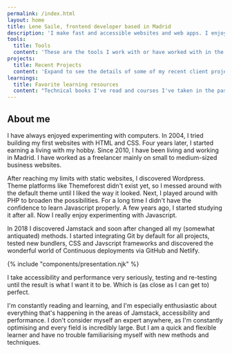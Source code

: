 ```yaml
---
permalink: /index.html
layout: home
title: Lene Saile, frontend developer based in Madrid
description: 'I make fast and accessible websites and web apps. I enjoy building sites with vanilla Javascript and the possibilities of modern CSS. '
tools:
  title: Tools
  content: 'These are the tools I work with or have worked with in the past. Bold indicates higher preference/proficiency.'
projects:
  title: Recent Projects
  content: 'Expand to see the details of some of my recent client projects.'
learnings:
  title: Favorite learning resources
  content: "Technical books I've read and courses I've taken in the past years. I'll only mention what made a difference for me, the learning resources I really appreciate and recommend wholeheartedly. "
---
```


## About me

I have always enjoyed experimenting with computers. In 2004, I tried building my first websites with HTML and CSS. Four years later, I started earning a living with my hobby. Since 2010, I have been living and working in Madrid. I have worked as a freelancer mainly on small to medium-sized business websites.

After reaching my limits with static websites, I discovered Wordpress. Theme platforms like Themeforest didn't exist yet, so I messed around with the default theme until I liked the way it looked. Next, I played around with PHP to broaden the possibilities. For a long time I didn't have the confidence to learn Javascript properly. A few years ago, I started studying it after all. Now I really enjoy experimenting with Javascript.

In 2018 I discovered Jamstack and soon after changed all my (somewhat antiquated) methods. I started integrating Git by default for all projects, tested new bundlers, CSS and Javscript frameworks and discovered the wonderful world of Continuous deployments via GitHub and Netlify.

{% include "components/presentation.njk" %}

I take accessibility and performance very seriously, testing and re-testing until the result is what I want it to be. Which is (as close as I can get to) perfect.

I'm constantly reading and learning, and I'm especially enthusiastic about everything that's happening in the areas of Jamstack, accessibility and performance. I don't consider myself an expert anywhere, as I'm constantly optimising and every field is incredibly large. But I am a quick and flexible learner and have no trouble familiarising myself with new methods and techniques.
